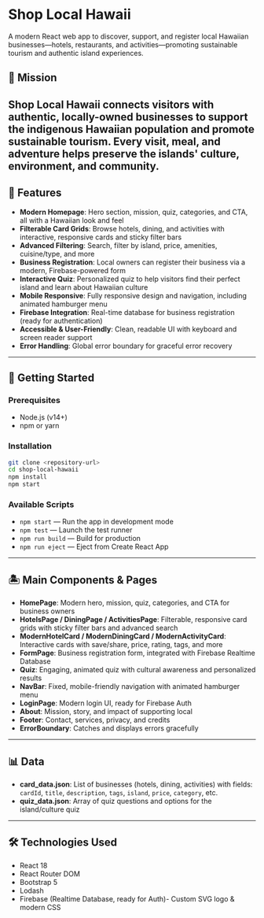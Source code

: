 # Shop Local Hawaii

A modern React web app to discover, support, and register local Hawaiian businesses—hotels, restaurants, and activities—promoting sustainable tourism and authentic island experiences.

## 🌱 Mission <br>
Shop Local Hawaii connects visitors with authentic, locally-owned businesses to support the indigenous Hawaiian population and promote sustainable tourism. Every visit, meal, and adventure helps preserve the islands' culture, environment, and community. 
---

## 🌺 Features

- **Modern Homepage**: Hero section, mission, quiz, categories, and CTA, all with a Hawaiian look and feel
- **Filterable Card Grids**: Browse hotels, dining, and activities with interactive, responsive cards and sticky filter bars
- **Advanced Filtering**: Search, filter by island, price, amenities, cuisine/type, and more
- **Business Registration**: Local owners can register their business via a modern, Firebase-powered form
- **Interactive Quiz**: Personalized quiz to help visitors find their perfect island and learn about Hawaiian culture
- **Mobile Responsive**: Fully responsive design and navigation, including animated hamburger menu
- **Firebase Integration**: Real-time database for business registration (ready for authentication)
- **Accessible & User-Friendly**: Clean, readable UI with keyboard and screen reader support
- **Error Handling**: Global error boundary for graceful error recovery

---
## 🚀 Getting Started

### Prerequisites
- Node.js (v14+)
- npm or yarn

### Installation
```bash
git clone <repository-url>
cd shop-local-hawaii
npm install
npm start
```
### Available Scripts
- `npm start` — Run the app in development mode
- `npm test` — Launch the test runner
- `npm run build` — Build for production
- `npm run eject` — Eject from Create React App

---

## 🏝️ Main Components & Pages

- **HomePage**: Modern hero, mission, quiz, categories, and CTA for business owners
- **HotelsPage / DiningPage / ActivitiesPage**: Filterable, responsive card grids with sticky filter bars and advanced search
- **ModernHotelCard / ModernDiningCard / ModernActivityCard**: Interactive cards with save/share, price, rating, tags, and more
- **FormPage**: Business registration form, integrated with Firebase Realtime Database
- **Quiz**: Engaging, animated quiz with cultural awareness and personalized results
- **NavBar**: Fixed, mobile-friendly navigation with animated hamburger menu
- **LoginPage**: Modern login UI, ready for Firebase Auth
- **About**: Mission, story, and impact of supporting local
- **Footer**: Contact, services, privacy, and credits
- **ErrorBoundary**: Catches and displays errors gracefully

---

## 📊 Data
- **card_data.json**: List of businesses (hotels, dining, activities) with fields: `cardId`, `title`, `description`, `tags`, `island`, `price`, `category`, etc.
- **quiz_data.json**: Array of quiz questions and options for the island/culture quiz

---

## 🛠️ Technologies Used
- React 18
- React Router DOM
- Bootstrap 5
- Lodash
- Firebase (Realtime Database, ready for Auth)- Custom SVG logo & modern CSS

